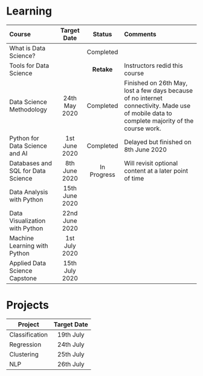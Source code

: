 # Learning

|               Course               |   Target Date  |    Status   | Comments    |
|:-----------------------------------|:--------------:|:-----------:|:------------|
| What is Data Science?              |                |  Completed  |             |
| Tools for Data Science             |                |  **Retake** | Instructors redid this course |
| Data Science Methodology           |  24th May 2020 |  Completed  |Finished on 26th May, lost a few days because of no internet connectivity. Made use of mobile data to complete majority of the course work.    |
| Python for Data Science and AI     |  1st June 2020 |  Completed  | Delayed but finished on 8th June 2020 |
| Databases and SQL for Data Science |  8th June 2020 | In Progress | Will revisit optional content at a later point of time |
| Data Analysis with Python          | 15th June 2020 |             |             |
| Data Visualization with Python     | 22nd June 2020 |             |             |
| Machine Learning with Python       |  1st July 2020 |             |             |
| Applied Data Science Capstone      | 15th July 2020 |             |             |

# Projects

| Project        | Target Date |
|----------------|:-----------:|
| Classification |  19th July  |
| Regression     |  24th July  |
| Clustering     |  25th July  |
| NLP            |  26th July  |
